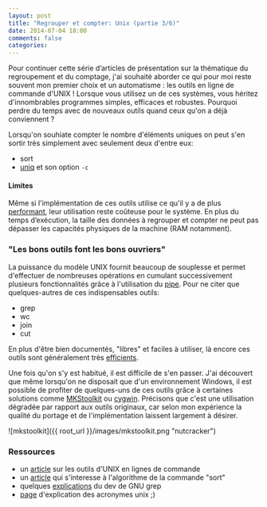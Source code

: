 ```yaml
---
layout: post
title: "Regrouper et compter: Unix (partie 3/6)"
date: 2014-07-04 18:00
comments: false
categories: 
---
```

Pour continuer cette série d’articles de présentation sur la thématique du regroupement et du comptage, j'ai souhaité aborder ce qui pour moi reste souvent mon premier choix et un automatisme : les outils en ligne de commande d'UNIX ! Lorsque vous utilisez un de ces systèmes, vous héritez d'innombrables programmes simples, efficaces et robustes. Pourquoi perdre du temps avec de nouveaux outils quand ceux qu'on a déjà conviennent ?

Lorsqu'on souhiate compter le nombre d'éléments uniques on peut s'en sortir très simplement avec seulement deux d'entre eux:

- sort
- [uniq](http://en.wikipedia.org/wiki/Uniq) et son option `-c`

#### Limites

Même si l'implémentation de ces outils utilise ce qu'il y a de plus [performant](http://en.wikipedia.org/wiki/Merge_sort), leur utilisation reste coûteuse pour le système. En plus du temps d’exécution, la taille des données à regrouper et compter ne peut pas dépasser les capacités physiques de la machine (RAM notamment).

### "Les bons outils font les bons ouvriers"

La puissance du modèle UNIX fournit beaucoup de souplesse et permet d'effectuer de nombreuses opérations en cumulant successivement plusieurs fonctionnalités grâce à l'utilisation du [pipe](http://doc.cat-v.org/unix/pipes/). Pour ne citer que quelques-autres de ces indispensables outils:

- grep
- wc
- join
- cut

En plus d'être bien documentés, "libres" et faciles à utiliser, là encore ces outils sont généralement très [efficients](http://lists.freebsd.org/pipermail/freebsd-current/2010-August/019310.html).

Une fois qu'on s'y est habitué, il est difficile de s'en passer. J'ai découvert que même lorsqu'on ne disposait que d'un environnement Windows, il est possible de profiter de quelques-uns de ces outils grâce à certaines solutions comme [MKStoolkit](http://en.wikipedia.org/wiki/MKS_Toolkit) ou [cygwin](http://en.wikipedia.org/wiki/Cygwin). Précisons que c'est une utilisation dégradée par rapport aux outils originaux, car selon mon expérience la qualité du portage et de l'implémentation laissent largement à désirer.

![mkstoolkit]({{ root_url }}/images/mkstoolkit.png "nutcracker")


### Ressources

- un [article](http://www.gregreda.com/2013/07/15/unix-commands-for-data-science/) sur les outils d'UNIX en lignes de commande
- un [article](http://vkundeti.blogspot.fr/2008/03/tech-algorithmic-details-of-unix-sort.html) qui s'interesse à l'algorithme de la commande "sort"
- quelques [explications](http://lists.freebsd.org/pipermail/freebsd-current/2010-August/019310.html) du dev de GNU grep
- [page](http://roesler-ac.de/wolfram/acro/Cmd.htm) d'explication des acronymes unix ;)
